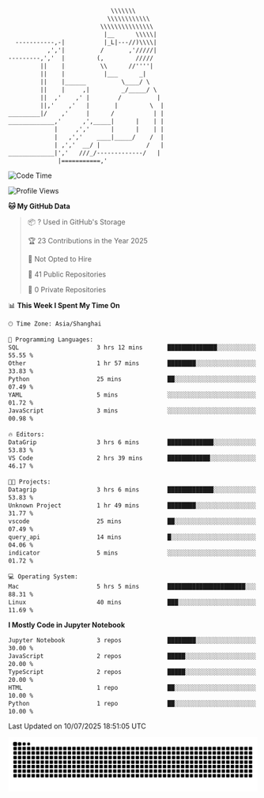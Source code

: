 ```
                             \\\\\\\
                            \\\\\\\\\\\\
                          \\\\\\\\\\\\\\\
                           |__      \\\\\|
  -----------,-|           |_L|---//)\\\\|
           ,','|          /       ,'/////|
---------,','  |         (,         /////
         ||    |          \\      //''''|
         ||    |           |___      _|
         ||    |______          \____/ \
         ||    |     ,|         _/_____/ \
         ||  ,'    ,' |        /          |
         ||,'    ,'   |       |         \  |
_________|/    ,'     |      /           | |
_____________,'      ,',_____|      |    | |
             |     ,','      |      |    | |
             |   ,','    ____|_____/    /  |
             | ,','  __/ |             /   |
_____________|','   ///_/-------------/   |
              |===========,'
```

<!--START_SECTION:waka-->
![Code Time](http://img.shields.io/badge/Code%20Time-56%20hrs%2054%20mins-blue)

![Profile Views](http://img.shields.io/badge/Profile%20Views-0-blue)

**🐱 My GitHub Data** 

> 📦 ? Used in GitHub's Storage 
 > 
> 🏆 23 Contributions in the Year 2025
 > 
> 🚫 Not Opted to Hire
 > 
> 📜 41 Public Repositories 
 > 
> 🔑 0 Private Repositories 
 > 
📊 **This Week I Spent My Time On** 

```text
🕑︎ Time Zone: Asia/Shanghai

💬 Programming Languages: 
SQL                      3 hrs 12 mins       ██████████████░░░░░░░░░░░   55.55 % 
Other                    1 hr 57 mins        ████████░░░░░░░░░░░░░░░░░   33.83 % 
Python                   25 mins             ██░░░░░░░░░░░░░░░░░░░░░░░   07.49 % 
YAML                     5 mins              ░░░░░░░░░░░░░░░░░░░░░░░░░   01.72 % 
JavaScript               3 mins              ░░░░░░░░░░░░░░░░░░░░░░░░░   00.98 % 

🔥 Editors: 
DataGrip                 3 hrs 6 mins        █████████████░░░░░░░░░░░░   53.83 % 
VS Code                  2 hrs 39 mins       ████████████░░░░░░░░░░░░░   46.17 % 

🐱‍💻 Projects: 
Datagrip                 3 hrs 6 mins        █████████████░░░░░░░░░░░░   53.83 % 
Unknown Project          1 hr 49 mins        ████████░░░░░░░░░░░░░░░░░   31.77 % 
vscode                   25 mins             ██░░░░░░░░░░░░░░░░░░░░░░░   07.49 % 
query_api                14 mins             █░░░░░░░░░░░░░░░░░░░░░░░░   04.06 % 
indicator                5 mins              ░░░░░░░░░░░░░░░░░░░░░░░░░   01.72 % 

💻 Operating System: 
Mac                      5 hrs 5 mins        ██████████████████████░░░   88.31 % 
Linux                    40 mins             ███░░░░░░░░░░░░░░░░░░░░░░   11.69 % 
```

**I Mostly Code in Jupyter Notebook** 

```text
Jupyter Notebook         3 repos             ████████░░░░░░░░░░░░░░░░░   30.00 % 
JavaScript               2 repos             █████░░░░░░░░░░░░░░░░░░░░   20.00 % 
TypeScript               2 repos             █████░░░░░░░░░░░░░░░░░░░░   20.00 % 
HTML                     1 repo              ██░░░░░░░░░░░░░░░░░░░░░░░   10.00 % 
Python                   1 repo              ██░░░░░░░░░░░░░░░░░░░░░░░   10.00 % 
```




 Last Updated on 10/07/2025 18:51:05 UTC
<!--END_SECTION:waka-->

<picture>
  <source media="(prefers-color-scheme: dark)" srcset="https://raw.githubusercontent.com/yuemanly/yuemanly/output/github-contribution-grid-snake-dark.svg" />
  <source media="(prefers-color-scheme: light)" srcset="https://raw.githubusercontent.com/yuemanly/yuemanly/output/github-contribution-grid-snake.svg" />
  <img alt="github-snake" src="https://raw.githubusercontent.com/yuemanly/yuemanly/output/github-contribution-grid-snake.svg" />
</picture>
<!--
**yuemanly/yuemanly** is a ✨ _special_ ✨ repository because its `README.md` (this file) appears on your GitHub profile.

Here are some ideas to get you started:

- 🔭 I’m currently working on ...
- 🌱 I’m currently learning ...
- 👯 I’m looking to collaborate on ...
- 🤔 I’m looking for help with ...
- 💬 Ask me about ...
- 📫 How to reach me: ...
- 😄 Pronouns: ...
- ⚡ Fun fact: ...
-->

